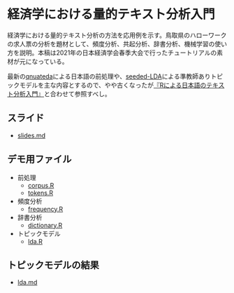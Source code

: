 # 経済学における量的テキスト分析入門

経済学における量的テキスト分析の方法を応用例を示す。鳥取県のハローワークの求人票の分析を題材として、頻度分析、共起分析、辞書分析、機械学習の使い方を説明。本稿は2021年の日本経済学会春季大会で行ったチュートリアルの素材が元になっている。

最新の[qnuateda](https://github.com/quanteda/quanteda)による日本語の前処理や、[seeded-LDA](https://github.com/koheiw/seededlda)による準教師ありトピックモデルを主な内容とするので、やや古くなったが[『Rによる日本語のテキスト分析入門』](https://github.com/koheiw/workshop-IJTA)と合わせて参照すべし。


## スライド

- [slides.md](slides.md)

## デモ用ファイル

- 前処理
    - [corpus.R](corpus.R)
    - [tokens.R](tokens.R)
- 頻度分析
    - [frequency.R](frequency.R)
- 辞書分析
    - [dictionary.R](dictionary.R)
- トピックモデル
    - [lda.R](lda.R)
    
## トピックモデルの結果
    
- [lda.md](lda.md)
